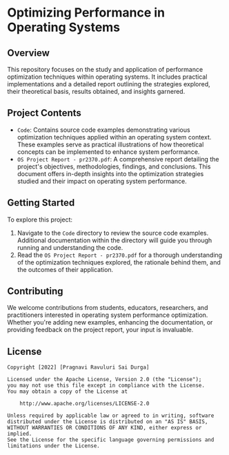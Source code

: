 # Optimizing Performance in Operating Systems

## Overview
This repository focuses on the study and application of performance optimization techniques within operating systems. It includes practical implementations and a detailed report outlining the strategies explored, their theoretical basis, results obtained, and insights garnered.

## Project Contents
- `Code`: Contains source code examples demonstrating various optimization techniques applied within an operating system context. These examples serve as practical illustrations of how theoretical concepts can be implemented to enhance system performance.
- `OS Project Report - pr2370.pdf`: A comprehensive report detailing the project's objectives, methodologies, findings, and conclusions. This document offers in-depth insights into the optimization strategies studied and their impact on operating system performance.

## Getting Started
To explore this project:
1. Navigate to the `Code` directory to review the source code examples. Additional documentation within the directory will guide you through running and understanding the code.
2. Read the `OS Project Report - pr2370.pdf` for a thorough understanding of the optimization techniques explored, the rationale behind them, and the outcomes of their application.

## Contributing
We welcome contributions from students, educators, researchers, and practitioners interested in operating system performance optimization. Whether you're adding new examples, enhancing the documentation, or providing feedback on the project report, your input is invaluable.

## License

    Copyright [2022] [Pragnavi Ravuluri Sai Durga]

    Licensed under the Apache License, Version 2.0 (the "License");
    you may not use this file except in compliance with the License.
    You may obtain a copy of the License at

        http://www.apache.org/licenses/LICENSE-2.0

    Unless required by applicable law or agreed to in writing, software
    distributed under the License is distributed on an "AS IS" BASIS,
    WITHOUT WARRANTIES OR CONDITIONS OF ANY KIND, either express or implied.
    See the License for the specific language governing permissions and
    limitations under the License.

